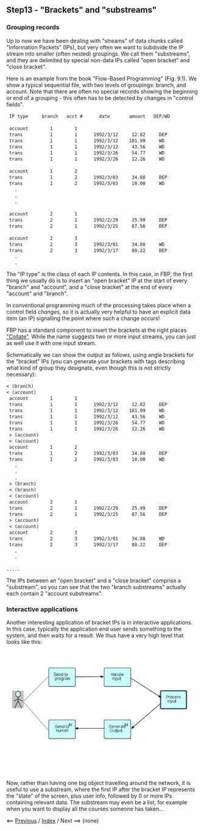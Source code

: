 
<link rel="stylesheet" type="text/css" href="../style.css">

## Step13 - "Brackets" and "substreams"

### Grouping records

Up to now we have been dealing with "streams" of data chunks called "Information Packets" (IPs), but very often we want to subdivide the IP stream into smaller (often nested) groupings.  We call them "substreams", and they are delimited by special non-data IPs called "open bracket" and "close bracket".

Here is an example from the book "Flow-Based Programming" (Fig. 9.1).  We show a typical sequential file, with two levels of groupings: branch, and account.  Note that there are often no special records showing the beginning or end of a grouping - this often has to be detected by changes in "control fields".

```
 IP type     branch   acct #      date       amount   DEP/WD

 account        1        1
 trans          1        1      1992/3/12     12.82     DEP
 trans          1        1      1992/3/12    101.99     WD
 trans          1        1      1992/3/12     43.56     WD
 trans          1        1      1992/3/26     54.77     WD
 trans          1        1      1992/3/26     12.26     WD
 
 account        1        2
 trans          1        2      1992/3/03     34.88     DEP
 trans          1        2      1992/3/03     10.00     WD
   . 
   .
   .
     
 account        2        1
 trans          2        1      1992/2/29     25.99     DEP
 trans          2        1      1992/3/25     87.56     DEP

 account        2        3
 trans          2        3      1992/3/01     34.88     WD
 trans          2        3      1992/3/17     88.22     DEP
   .
   .
```

The "IP type" is the class of each IP contents.  In this case, in FBP, the first thing we usually do is to insert an "open bracket" IP at the start of every "branch" and "account", and a "close bracket" at the end of every "account" and "branch".  

In conventional programming much of the processing takes place when a control field *changes*, so it is actually very helpful to have an explicit data item (an IP) signalling the point where such a change occurs!

FBP has a standard component to insert the brackets at the right places ["Collate"](https://github.com/jpaulm/javafbp/blob/master/src/main/java/com/jpaulmorrison/fbp/core/components/misc/Collate.java). While the name suggests two or more input streams, you can just as well use it with one input stream.

Schematically we can show the output as follows, using angle brackets for the "bracket" IPs (you can generate your brackets with tags describing what kind of group they designate, even though this is not strictly necessary): 

```
< (branch)
< (account)
 account        1        1
 trans          1        1      1992/3/12     12.82     DEP
 trans          1        1      1992/3/12    101.99     WD
 trans          1        1      1992/3/12     43.56     WD
 trans          1        1      1992/3/26     54.77     WD
 trans          1        1      1992/3/26     12.26     WD
 > (account)
 < (account)
 account        1        2
 trans          1        2      1992/3/03     34.88     DEP
 trans          1        2      1992/3/03     10.00     WD
   . 
   .
   .
 > (branch)
 < (branch)
 < (account)
 account        2        1
 trans          2        1      1992/2/29     25.99     DEP
 trans          2        1      1992/3/25     87.56     DEP
 > (account)
 < (account)
 account        2        3
 trans          2        3      1992/3/01     34.88     WD
 trans          2        3      1992/3/17     88.22     DEP
   .
   .

.....
```

The IPs between an "open bracket" and a "close bracket" comprise a "substream", so you can see that the two "branch substreams" actually each contain 2 "account substreams".

### Interactive applications

Another interesting application of bracket IPs is in interactive applications.  In this case, typically the application end user sends something to the system, and then waits for a result.  We thus have a very high level that looks like this:

![High-level Interactive Application](../Step13/Step13-1.png)

Now, rather than having one big object travelling around the network, it is useful to use a substream, where the first IP after the bracket IP represents the "state" of the screen, plus user info, followed by 0 or more IPs containing relevant data.  The substream may even be a list, for example when you want to display all the courses someone has taken...

<span class=middle> &lt;== <a href="../Step12/">  Previous</a> / <a href="https://github.com/jpaulm/fbp-tutorial-filter-file/"> Index</a> /  Next ==&gt; (none)</span>
